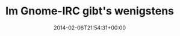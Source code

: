 ---
retweeted: false
source: <a href="http://twitter.com" rel="nofollow">Twitter Web Client</a>
entities:
  user_mentions: []
  urls: []
  symbols: []
  media:
  - expanded_url: https://twitter.com/bascht/status/431546473931476992/photo/1
    indices:
    - '56'
    - '78'
    url: http://t.co/3d0k6JQ7AJ
    media_url: http://pbs.twimg.com/media/Bf0pO0sCEAAnG-R.png
    id_str: '431546473935671296'
    id: '431546473935671296'
    media_url_https: https://pbs.twimg.com/media/Bf0pO0sCEAAnG-R.png
    sizes:
      small:
        w: '605'
        h: '33'
        resize: fit
      thumb:
        w: '33'
        h: '33'
        resize: crop
      large:
        w: '605'
        h: '33'
        resize: fit
      medium:
        w: '605'
        h: '33'
        resize: fit
    type: photo
    display_url: pic.twitter.com/3d0k6JQ7AJ
  hashtags: []
display_text_range:
- '0'
- '78'
favorite_count: '4'
id_str: '431546473931476992'
truncated: false
retweet_count: '1'
id: '431546473931476992'
possibly_sensitive: false
created_at: Thu Feb 06 21:54:31 +0000 2014
favorited: false
full_text: Im Gnome-IRC gibt's wenigstens noch ehrliche Antworten.
lang: de
extended_entities:
  media:
  - expanded_url: https://twitter.com/bascht/status/431546473931476992/photo/1
    indices:
    - '56'
    - '78'
    url: http://t.co/3d0k6JQ7AJ
    media_url: http://pbs.twimg.com/media/Bf0pO0sCEAAnG-R.png
    id_str: '431546473935671296'
    id: '431546473935671296'
    media_url_https: https://pbs.twimg.com/media/Bf0pO0sCEAAnG-R.png
    sizes:
      small:
        w: '605'
        h: '33'
        resize: fit
      thumb:
        w: '33'
        h: '33'
        resize: crop
      large:
        w: '605'
        h: '33'
        resize: fit
      medium:
        w: '605'
        h: '33'
        resize: fit
    type: photo
    display_url: pic.twitter.com/3d0k6JQ7AJ
tags:
- pesos:twitter
date: '2014-02-06T21:54:31+00:00'
src: https://twitter.com/bascht/status/431546473931476992
original_url: https://twitter.com/bascht/status/431546473931476992
type: twitter_tweet
media_url: https://img.bascht.com/twitter/pbs.twimg.com/media/Bf0pO0sCEAAnG-R.png
text: Im Gnome-IRC gibt's wenigstens noch ehrliche Antworten.
title: 'Im Gnome-IRC gibt''s wenigstens '

---